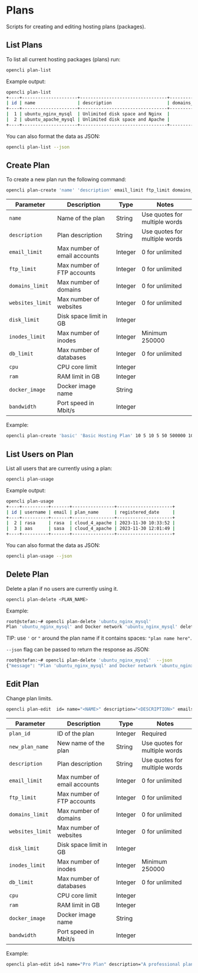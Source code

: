 # Plans

Scripts for creating and editing hosting plans (packages).

## List Plans

To list all current hosting packages (plans) run:

```bash
opencli plan-list
```

Example output:
```bash
opencli plan-list
+----+---------------------+---------------------------------+---------------+----------------+-------------+-----------+------------+--------------+----------+------+------+------------------+-----------+--------------+
| id | name                | description                     | domains_limit | websites_limit | email_limit | ftp_limit | disk_limit | inodes_limit | db_limit | cpu  | ram  | docker_image     | bandwidth | storage_file |
+----+---------------------+---------------------------------+---------------+----------------+-------------+-----------+------------+--------------+----------+------+------+------------------+-----------+--------------+
|  1 | ubuntu_nginx_mysql  | Unlimited disk space and Nginx  |             0 |             10 |           0 |         0 | 10 GB      |      1000000 |        0 | 1    | 1g   | openpanel/nginx  |       100 | 0 GB         |
|  2 | ubuntu_apache_mysql | Unlimited disk space and Apache |             0 |             10 |           0 |         0 | 10 GB      |      1000000 |        0 | 1    | 1g   | openpanel/apache |       100 | 0 GB         |
+----+---------------------+---------------------------------+---------------+----------------+-------------+-----------+------------+--------------+----------+------+------+------------------+-----------+--------------+
```

You can also format the data as JSON:

```bash
opencli plan-list --json
```

## Create Plan

To create a new plan run the following command:

```bash
opencli plan-create 'name' 'description' email_limit ftp_limit domains_limit websites_limit disk_limit inodes_limit db_limit cpu ram docker_image bandwidth
```

| Parameter      | Description                                           | Type      | Notes                          |
|--------------|-----------------------------------------------------|----------|-------------------------------|
| `name`       | Name of the plan                                    | String   | Use quotes for multiple words |
| `description`| Plan description                                   | String   | Use quotes for multiple words  |
| `email_limit`| Max number of email accounts                       | Integer  | 0 for unlimited                |
| `ftp_limit`  | Max number of FTP accounts                         | Integer  | 0 for unlimited                |
| `domains_limit` | Max number of domains                          | Integer  | 0 for unlimited                |
| `websites_limit` | Max number of websites                        | Integer  | 0 for unlimited                |
| `disk_limit` | Disk space limit in GB                             | Integer  |                                |
| `inodes_limit` | Max number of inodes                            | Integer  | Minimum 250000                 |
| `db_limit`   | Max number of databases                            | Integer  | 0 for unlimited                |
| `cpu`        | CPU core limit                                     | Integer  |                                |
| `ram`        | RAM limit in GB                                    | Integer  |                                |
| `docker_image` | Docker image name                                | String   |                                |
| `bandwidth`  | Port speed in Mbit/s                               | Integer  |                                |



Example:
```bash
opencli plan-create 'basic' 'Basic Hosting Plan' 10 5 10 5 50 500000 10 2 4 nginx 1000
```

## List Users on Plan

List all users that are currently using a plan:

```bash
opencli plan-usage
```

Example output:
```bash
opencli plan-usage
+----+----------+-------+----------------+---------------------+
| id | username | email | plan_name      | registered_date     |
+----+----------+-------+----------------+---------------------+
|  2 | rasa     | rasa  | cloud_4_apache | 2023-11-30 10:33:52 |
|  3 | aas      | sasa  | cloud_4_apache | 2023-11-30 12:01:49 |
+----+----------+-------+----------------+---------------------+
```

You can also format the data as JSON:

```bash
opencli plan-usage --json
```

## Delete Plan

Delete a plan if no users are currently using it.

```bash
opencli plan-delete <PLAN_NAME> 
```

Example:
```bash
root@stefan:~# opencli plan-delete 'ubuntu_nginx_mysql'
Plan 'ubuntu_nginx_mysql' and Docker network 'ubuntu_nginx_mysql' deleted successfully.
```

TIP: use `'` or `"` around the plan name if it contains spaces: `"plan name here"`.

`--json` flag can be passed to return the response as JSON:

```bash
root@stefan:~# opencli plan-delete 'ubuntu_nginx_mysql'  --json
{"message": "Plan 'ubuntu_nginx_mysql' and Docker network 'ubuntu_nginx_mysql' deleted successfully."}
```


## Edit Plan

Change plan limits.

```bash
opencli plan-edit  id= name="<NAME>" description="<DESCRIPTION>" emails=<EMAILS_LIMIT> ftp=<FTP_LIMIT> domains=<DOMAINS_LIMIT> websites=<WEBSITES_LIMIT> disk=<DISK_LIMIT> inodes=<INODES_LIMITS> databases=<DATABASES_LIMIT> cpu=<CPU_LIMIT> ram=<RAM_LIMIT> docker_image="<DOCKER_IMAGE>" bandwidth=<PORT_SPEED_LIMIT> storage="<STORAGE_FILE>" [--debug]
```

| Parameter        | Description                                           | Type      | Notes                              |
|-----------------|-------------------------------------------------------|----------|------------------------------------|
| `plan_id`       | ID of the plan                                        | Integer  | Required                          |
| `new_plan_name` | New name of the plan                                  | String   | Use quotes for multiple words     |
| `description`   | Plan description                                     | String   | Use quotes for multiple words     |
| `email_limit`   | Max number of email accounts                         | Integer  | 0 for unlimited                    |
| `ftp_limit`     | Max number of FTP accounts                           | Integer  | 0 for unlimited                    |
| `domains_limit` | Max number of domains                               | Integer  | 0 for unlimited                    |
| `websites_limit`| Max number of websites                              | Integer  | 0 for unlimited                    |
| `disk_limit`    | Disk space limit in GB                              | Integer  |                                    |
| `inodes_limit`  | Max number of inodes                                | Integer  | Minimum 250000                     |
| `db_limit`      | Max number of databases                             | Integer  | 0 for unlimited                    |
| `cpu`           | CPU core limit                                      | Integer  |                                    |
| `ram`           | RAM limit in GB                                     | Integer  |                                    |
| `docker_image`  | Docker image name                                     | String   |  |
| `bandwidth`     | Port speed in Mbit/s                                | Integer  |                                    |


Example:
```bash
opencli plan-edit id=1 name="Pro Plan" description="A professional plan" emails=500 ftp=100 domains=10 websites=5 disk=50 inodes=1000000 databases=20 cpu=4 ram=1 docker_image="openpanel/nginx" bandwidth=100 storage="10" --debug
```

